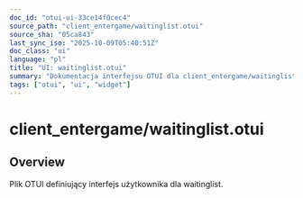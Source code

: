 ```yaml
---
doc_id: "otui-ui-33ce14f0cec4"
source_path: "client_entergame/waitinglist.otui"
source_sha: "05ca843"
last_sync_iso: "2025-10-09T05:40:51Z"
doc_class: "ui"
language: "pl"
title: "UI: waitinglist.otui"
summary: "Dokumentacja interfejsu OTUI dla client_entergame/waitinglist.otui"
tags: ["otui", "ui", "widget"]
---
```


# client_entergame/waitinglist.otui

## Overview

Plik OTUI definiujący interfejs użytkownika dla waitinglist.

